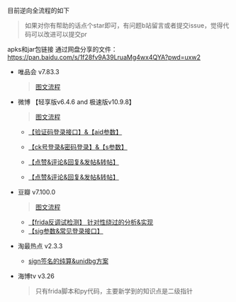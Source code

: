 目前逆向全流程的如下

> 如果对你有帮助的话点个star即可，有问题b站留言或者提交issue，觉得代码可以改进可以提交pr

apks和jar包链接 通过网盘分享的文件： https://pan.baidu.com/s/1f28fv9A39LruaMg4wx4QYA?pwd=uxw2 

- 唯品会   v7.83.3

  > [图文流程](./唯品会/唯品会v7.83.3接口.md.md)



- 微博 【轻享版v6.4.6 and  极速版v10.9.8】

  > [图文流程](./微博/微博系列app接口逆向分析.md)
  
  - [【验证码登录接口】&【aid参数】](https://www.bilibili.com/video/BV17Xj2zHEKX/)
  - [【ck号登录&密码登录】&【s参数】](https://www.bilibili.com/video/BV1Cej9z2EWd/)
  
  - [【点赞&评论&回复&发帖&转帖】](https://www.bilibili.com/video/BV1kBjdzQEnz/)
  - [【点赞&评论&回复&发帖&转帖】](https://www.bilibili.com/video/BV1usjdzaEG3/)
  
- 豆瓣 v7.100.0

  > [图文流程](./豆瓣/豆瓣app接口逆向分析.md)
  
  - [【frida反调试检测】 针对性绕过的分析&实现](https://www.bilibili.com/video/BV1gd7GzLEEM)
  - [【sig参数&常见登录接口】](https://www.bilibili.com/video/BV1Wx7czKEkt)



- 淘最热点 v2.3.3
  
  - [ sign签名的纯算&unidbg方案](https://www.bilibili.com/video/BV1E67AzeEhM)
  
  
  
- 海博tv v3.26

  > 只有frida脚本和py代码，主要新学到的知识点是二级指针

  

